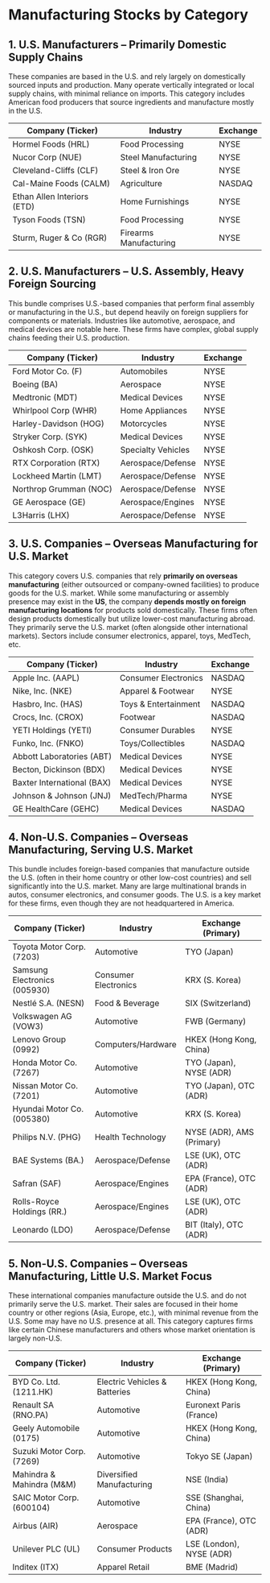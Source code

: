 # Manufacturing Stocks by Category

## 1. U.S. Manufacturers – Primarily Domestic Supply Chains

These companies are based in the U.S. and rely largely on domestically sourced inputs and production. Many operate vertically integrated or local supply chains, with minimal reliance on imports. This category includes American food producers that source ingredients and manufacture mostly in the U.S.

| Company (Ticker)         | Industry             | Exchange |
|--------------------------|----------------------|----------|
| Hormel Foods (HRL)       | Food Processing      | NYSE     |
| Nucor Corp (NUE)         | Steel Manufacturing  | NYSE     |
| Cleveland-Cliffs (CLF)   | Steel & Iron Ore     | NYSE     |
| Cal-Maine Foods (CALM)   | Agriculture          | NASDAQ   |
| Ethan Allen Interiors (ETD)| Home Furnishings     | NYSE     |
| Tyson Foods (TSN)        | Food Processing      | NYSE     |
| Sturm, Ruger & Co (RGR)  | Firearms Manufacturing | NYSE     |

## 2. U.S. Manufacturers – U.S. Assembly, Heavy Foreign Sourcing

This bundle comprises U.S.-based companies that perform final assembly or manufacturing in the U.S., but depend heavily on foreign suppliers for components or materials. Industries like automotive, aerospace, and medical devices are notable here. These firms have complex, global supply chains feeding their U.S. production.

| Company (Ticker)               | Industry           | Exchange |
|--------------------------------|--------------------|----------|
| Ford Motor Co. (F)             | Automobiles        | NYSE     |
| Boeing (BA)                    | Aerospace          | NYSE     |
| Medtronic (MDT)                | Medical Devices    | NYSE     |
| Whirlpool Corp (WHR)           | Home Appliances    | NYSE     |
| Harley-Davidson (HOG)          | Motorcycles        | NYSE     |
| Stryker Corp. (SYK)            | Medical Devices    | NYSE     |
| Oshkosh Corp. (OSK)            | Specialty Vehicles | NYSE     |
| RTX Corporation (RTX)          | Aerospace/Defense  | NYSE     |
| Lockheed Martin (LMT)          | Aerospace/Defense  | NYSE     |
| Northrop Grumman (NOC)         | Aerospace/Defense  | NYSE     |
| GE Aerospace (GE)              | Aerospace/Engines  | NYSE     |
| L3Harris (LHX)                 | Aerospace/Defense  | NYSE     |

## 3. U.S. Companies – Overseas Manufacturing for U.S. Market

This category covers U.S. companies that rely **primarily on overseas manufacturing** (either outsourced or company-owned facilities) to produce goods for the U.S. market. While some manufacturing or assembly presence may exist in the **US**, the company **depends mostly on foreign manufacturing locations** for products sold domestically. These firms often design products domestically but utilize lower-cost manufacturing abroad. They primarily serve the U.S. market (often alongside other international markets). Sectors include consumer electronics, apparel, toys, MedTech, etc.

| Company (Ticker)        | Industry             | Exchange |
|-------------------------|----------------------|----------|
| Apple Inc. (AAPL)       | Consumer Electronics | NASDAQ   |
| Nike, Inc. (NKE)        | Apparel & Footwear   | NYSE     |
| Hasbro, Inc. (HAS)      | Toys & Entertainment | NASDAQ   |
| Crocs, Inc. (CROX)      | Footwear             | NASDAQ   |
| YETI Holdings (YETI)    | Consumer Durables    | NYSE     |
| Funko, Inc. (FNKO)      | Toys/Collectibles    | NASDAQ   |
| Abbott Laboratories (ABT)| Medical Devices    | NYSE     |
| Becton, Dickinson (BDX)| Medical Devices    | NYSE     |
| Baxter International (BAX)| Medical Devices    | NYSE     |
| Johnson & Johnson (JNJ) | MedTech/Pharma     | NYSE     |
| GE HealthCare (GEHC)    | Medical Devices    | NASDAQ   |

## 4. Non-U.S. Companies – Overseas Manufacturing, Serving U.S. Market

This bundle includes foreign-based companies that manufacture outside the U.S. (often in their home country or other low-cost countries) and sell significantly into the U.S. market. Many are large multinational brands in autos, consumer electronics, and consumer goods. The U.S. is a key market for these firms, even though they are not headquartered in America.

| Company (Ticker)             | Industry             | Exchange (Primary)        |
|------------------------------|----------------------|---------------------------|
| Toyota Motor Corp. (7203)    | Automotive           | TYO (Japan)               |
| Samsung Electronics (005930) | Consumer Electronics | KRX (S. Korea)            |
| Nestlé S.A. (NESN)           | Food & Beverage      | SIX (Switzerland)         |
| Volkswagen AG (VOW3)         | Automotive           | FWB (Germany)             |
| Lenovo Group (0992)          | Computers/Hardware   | HKEX (Hong Kong, China) |
| Honda Motor Co. (7267)       | Automotive           | TYO (Japan), NYSE (ADR)   |
| Nissan Motor Co. (7201)      | Automotive           | TYO (Japan), OTC (ADR)    |
| Hyundai Motor Co. (005380)   | Automotive           | KRX (S. Korea)            |
| Philips N.V. (PHG)           | Health Technology    | NYSE (ADR), AMS (Primary) |
| BAE Systems (BA.)            | Aerospace/Defense    | LSE (UK), OTC (ADR)       |
| Safran (SAF)                 | Aerospace/Engines    | EPA (France), OTC (ADR)   |
| Rolls-Royce Holdings (RR.)   | Aerospace/Engines    | LSE (UK), OTC (ADR)       |
| Leonardo (LDO)               | Aerospace/Defense    | BIT (Italy), OTC (ADR)    |

## 5. Non-U.S. Companies – Overseas Manufacturing, Little U.S. Market Focus

These international companies manufacture outside the U.S. and do not primarily serve the U.S. market. Their sales are focused in their home country or other regions (Asia, Europe, etc.), with minimal revenue from the U.S. Some may have no U.S. presence at all. This category captures firms like certain Chinese manufacturers and others whose market orientation is largely non-U.S.

| Company (Ticker)          | Industry                    | Exchange (Primary)        |
|---------------------------|-----------------------------|---------------------------|
| BYD Co. Ltd. (1211.HK)    | Electric Vehicles & Batteries | HKEX (Hong Kong, China) |
| Renault SA (RNO.PA)       | Automotive                  | Euronext Paris (France)   |
| Geely Automobile (0175)   | Automotive                  | HKEX (Hong Kong, China) |
| Suzuki Motor Corp. (7269) | Automotive                  | Tokyo SE (Japan)          |
| Mahindra & Mahindra (M&M) | Diversified Manufacturing   | NSE (India)               |
| SAIC Motor Corp. (600104) | Automotive                  | SSE (Shanghai, China)     |
| Airbus (AIR)                 | Aerospace            | EPA (France), OTC (ADR)   |
| Unilever PLC (UL)            | Consumer Products    | LSE (London), NYSE (ADR)  |
| Inditex (ITX)                | Apparel Retail       | BME (Madrid)              | 